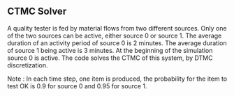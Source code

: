 ## CTMC Solver

A quality tester is fed by material flows from two different sources. Only one of the two sources 
can be active, either source 0 or source 1. The average duration of an activity period of source 0 is 
2 minutes. The average duration of source 1 being active is 3 minutes. At the beginning of the 
simulation source 0 is active. The code solves the CTMC of this system, by DTMC discretization. 

Note : In each time step, one item is produced, the probability for the item to test OK is 
0.9 for source 0 and 0.95 for source 1. 
